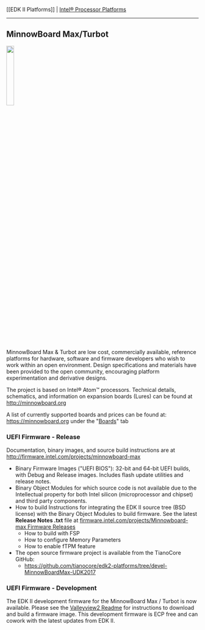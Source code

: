 [[EDK II Platforms]] | [Intel® Processor Platforms](https://github.com/tianocore/tianocore.github.io/wiki/EDK-II-Platforms#intel-processor-platforms)

***

## MinnowBoard Max/Turbot 

<img src="https://minnowboard.org/wp-content/uploads/2017/10/MBTurbot-dual-core-Top-0001-171002-1.png" width="20%" height="20%" >


MinnowBoard Max & Turbot are low cost, commercially available, reference platforms for hardware, software and firmware developers who wish to work within an open environment. Design specifications and materials have been provided to the open community, encouraging platform experimentation and derivative designs.

The project is based on Intel® Atom™ processors. Technical details, schematics, and information on expansion boards (Lures) can be found at http://minnowboard.org 

A list of currently supported boards and prices can be found at: https://minnowboard.org under the "[Boards](https://minnowboard.org/compare-boards)" tab

### UEFI Firmware - Release

Documentation, binary images, and source build instructions are at http://firmware.intel.com/projects/minnowboard-max

* Binary Firmware Images ("UEFI BIOS"): 32-bit and 64-bit UEFI builds, with Debug and Release images. Includes flash update utilities and release notes.
* Binary Object Modules for which source code is not available due to the Intellectual property for both Intel silicon (microprocessor and chipset) and third party components.
* How to build Instructions for integrating the EDK II source tree (BSD license) with the Binary Object Modules to build firmware. See the latest **Release Notes .txt** file at [firmware.intel.com/projects/Minnowboard-max Firmware Releases](http://firmware.intel.com/projects/minnowboard-max#Releases:)
   * How to build with FSP
   * How to configure Memory Parameters
   * How to enable fTPM feature
* The open source firmware project is available from the TianoCore GitHub:
   * https://github.com/tianocore/edk2-platforms/tree/devel-MinnowBoardMax-UDK2017

### UEFI Firmware - Development
The EDK II development firmware for the MinnowBoard Max / Turbot is now available.  Please see the [Valleyview2 Readme](https://github.com/tianocore/edk2-platforms/blob/master/Platform/Intel/Vlv2TbltDevicePkg/Readme.md) for instructions to download and build a firmware image. This development firmware is ECP free and can cowork with the latest updates from EDK II. 
